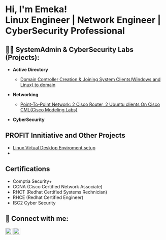 <h1>Hi, I'm Emeka! <br/><a>Linux Engineer</a> | <a>Network Engineer</a> | <a>CyberSecurity Professional</a></h1>

<h2>👨‍💻 SystemAdmin & CyberSecurity Labs (Projects):</h2>

- <b>Active Directory</b>
  - [Domain Controller Creation & Joining System Clients(Windows and Linux) to domain](https://www.youtube.com/watch?v=TItXqj5I-ps)
  
- <b>Networking</b>
  - [Point-To-Point Network: 2 Cisco Router, 2 Ubuntu clients On Cisco CML(Cisco Modeling Labs)](https://www.youtube.com/watch?v=3pXKbo6rxGs)
  
- <b>CyberSecurity</b>
 

<h2>PROFIT Innitiative and Other Projects</h2>

- [Linux Virtual Desktop Enviroment setup](https://github.com/users/louisakosa@VDE_Setup)
- 
  

<h2>Certifications</h2>

  - Comptia Security+
  - CCNA (Cisco Certified Network Associate)
  - RHCT (Redhat Certified Systems Rechnician)
  - RHCE (Redhat Certified Engineer)
  - ISC2 Cyber Security







<h2> 🤳 Connect with me:</h2>

[<img align="left" alt="JoshMadakor | YouTube" width="22px" src="https://cdn.jsdelivr.net/npm/simple-icons@v3/icons/youtube.svg" />][youtube]
[<img align="left" alt="JoshMadakor | LinkedIn" width="22px" src="https://cdn.jsdelivr.net/npm/simple-icons@v3/icons/linkedin.svg" />][linkedin]


[youtube]: https://www.youtube.com/@LouisAkosa
[linkedin]: https://www.linkedin.com/in/emeka-enwonwu-profile


<!--
**joshmadakor1/joshmadakor1** is a ✨ _special_ ✨ repository because its `README.md` (this file) appears on your GitHub profile.

Here are some ideas to get you started:

- 🔭 I’m currently working on ...
- 🌱 I’m currently learning ...
- 👯 I’m looking to collaborate on ...
- 🤔 I’m looking for help with ...
- 💬 Ask me about ...
- 📫 How to reach me: ...
- 😄 Pronouns: ...
- ⚡ Fun fact: ...
-->

